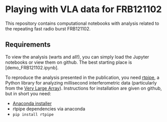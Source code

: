 # Playing with VLA data for FRB121102

This repository contains computational notebooks with analysis related to the repeating fast radio burst FRB121102.

## Requirements
To view the analysis (warts and all!), you can simply load the Jupyter notebooks or view them on github. The best starting place is [demo_FRB121102.ipynb].

To reproduce the analysis presented in the publication, you need [rtpipe](https://github.com/caseyjlaw/rtpipe), a Python library for analyzing millisecond interferometric data (particularly from the [Very Large Array](https://science.nrao.edu/facilities/vla)). Instructions for installation are given on github, but in short you need:

- [Anaconda installer](https://www.continuum.io/downloads)
- rtpipe dependencies via anaconda
- `pip install rtpipe`
